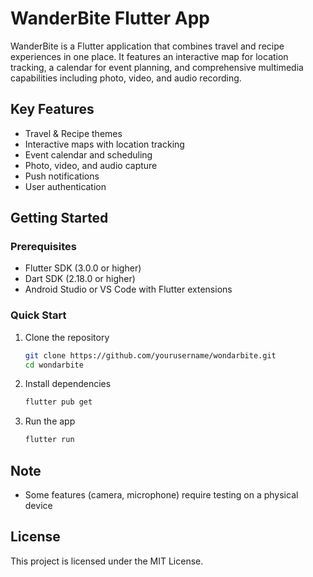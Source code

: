 # WanderBite Flutter App

WanderBite is a Flutter application that combines travel and recipe experiences in one place. It features an interactive map for location tracking, a calendar for event planning, and comprehensive multimedia capabilities including photo, video, and audio recording.

## Key Features

- Travel & Recipe themes
- Interactive maps with location tracking
- Event calendar and scheduling
- Photo, video, and audio capture
- Push notifications
- User authentication

## Getting Started

### Prerequisites

- Flutter SDK (3.0.0 or higher)
- Dart SDK (2.18.0 or higher)
- Android Studio or VS Code with Flutter extensions

### Quick Start

1. Clone the repository

   ```bash
   git clone https://github.com/yourusername/wondarbite.git
   cd wondarbite
   ```

2. Install dependencies

   ```bash
   flutter pub get
   ```

3. Run the app

   ```bash
   flutter run
   ```

## Note

- Some features (camera, microphone) require testing on a physical device

## License

This project is licensed under the MIT License.
